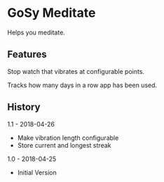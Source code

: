 GoSy Meditate
================
Helps you meditate.

Features
----------------
Stop watch that vibrates at configurable points.

Tracks how many days in a row app has been used.

History
----------------
1.1 - 2018-04-26
* Make vibration length configurable
* Store current and longest streak

1.0 - 2018-04-25
* Initial Version
